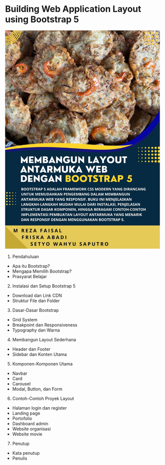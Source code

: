 # Building Web Application Layout using Bootstrap 5
![Bootstrap 5](images/02.JPG)
1. Pendahuluan
  - Apa itu Bootstrap?
  - Mengapa Memilih Bootstrap?
  - Prasyarat Belajar
2. Instalasi dan Setup Bootstrap 5
  - Download dan Link CDN
  - Struktur File dan Folder
3. Dasar-Dasar Bootstrap
 - Grid System
 - Breakpoint dan Responsiveness
  - Typography dan Warna
4. Membangun Layout Sederhana
  - Header dan Footer
  - Sidebar dan Konten Utama
5. Komponen-Komponen Utama
  - Navbar
  - Card
  - Carousel
  - Modal, Button, dan Form
6. Contoh-Contoh Proyek Layout
  - Halaman login dan register
  - Landing page 
  - Portofolio
  - Dashboard admin
  - Website organisasi
  - Website movie
7. Penutup
  - Kata penutup
  - Penulis
